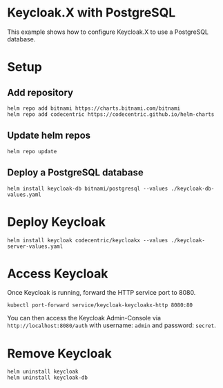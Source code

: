 # Keycloak.X with PostgreSQL

This example shows how to configure Keycloak.X to use a PostgreSQL database.

# Setup

## Add repository
```
helm repo add bitnami https://charts.bitnami.com/bitnami
helm repo add codecentric https://codecentric.github.io/helm-charts
```

## Update helm repos
```
helm repo update
```

## Deploy a PostgreSQL database
```
helm install keycloak-db bitnami/postgresql --values ./keycloak-db-values.yaml
```

# Deploy Keycloak
```
helm install keycloak codecentric/keycloakx --values ./keycloak-server-values.yaml
```

# Access Keycloak
Once Keycloak is running, forward the HTTP service port to 8080.

```
kubectl port-forward service/keycloak-keycloakx-http 8080:80
```

You can then access the Keycloak Admin-Console via `http://localhost:8080/auth` with
username: `admin` and password: `secret`.

# Remove Keycloak

```
helm uninstall keycloak
helm uninstall keycloak-db
```
